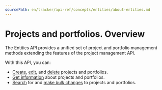 ```yaml
---
sourcePath: en/tracker/api-ref/concepts/entities/about-entities.md
---
```

# Projects and portfolios. Overview

The Entities API provides a unified set of project and portfolio management methods extending the features of the project management API.

With this API, you can:

- [Create](create-entity.md), [edit](update-entity.md), and [delete](delete-entity.md) projects and portfolios.
- [Get information](get-entity.md) about projects and portfolios.
- [Search](search-entities.md) for and [make bulk changes](bulkchange-entities.md) to projects and portfolios.

